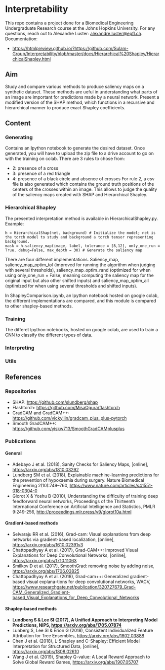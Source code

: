 # Interpretability
This repo contains a project done for a Biomedical Engineering Undergraduate Research course at the Johns Hopkins University.
For any questions, reach out to Alexandre Luster: alexandre.luster@epfl.ch.
Documentation: 
- https://htmlpreview.github.io/?https://github.com/Sulam-Group/Interpretability/blob/master/docs/Hierarchical%20Shapley/HierarchicalShapley.html

## Aim 
Study and compare various methods to produce saliency maps on a synthetic dataset. These methods are ueful in understanding what parts of an image are important for predictions made by a neural network. 
Present a modified version of the SHAP method, which functions in a recursive and hierarchical manner to produce exact Shapley coefficients. 

## Content 

### Generating 
Contains an Ipython notebook to generate the desired dataset.
Once generated, you will have to upload the zip file to a drive account to go on with the training on colab. 
There are 3 rules to chose from: 
- 2: presence of a cross
- 3: presence of a red triangle
- 4: presence of a black circle and absence of crosses
For rule 2, a csv file is also generated which contains the ground truth positions of the centers of the crosses within an image. This allows to judge the quality of the saliency maps created with SHAP and Hierarchical Shapley.

### Hierarchical Shapley
The presented interpretation method is available in HierarchicalShapley.py. Example: 

    h = HierarchicalShap(net, background) # Initialize the model; net is the torch model to study and background a torch tensor representing background.
    mask = h.saliency_map(image, label, tolerance = [8,12], only_one_run = True, debug=False, max_depth = 30) # Generate the saliency map 
    
There are four different implementations. Saliency_map, saliency_map_optim_tol (improved for running the algorithm when judging with several thresholds), saliency_map_optim_rand (optimized for when using only_one_run = False, meaning computing the saliency map for the original input but also other shifted inputs) and saliency_map_optim_all (optimized for when using several thresholds and shifted inputs). 

In ShapleyComparison.ipynb, an Ipython notebook hosted on google colab, the different implementations are compared, and this module is compared to other shapley-based methods.

### Training 
The differet Ipython notebooks, hosted on google colab, are used to train a CNN to classify the different types of data. 

### Interpreting 

### Utils 

## References 
### Repositories 
- SHAP: https://github.com/slundberg/shap
- Flashtorch: https://github.com/MisaOgura/flashtorch
- GradCAM and GradCAM++: https://github.com/vickyliin/gradcam_plus_plus-pytorch
- Smooth GradCAM++: https://github.com/yiskw713/SmoothGradCAMplusplus
### Publications 
#### General
- Adebayo J et al. (2018), Sanity Checks for Saliency Maps, [online], https://arxiv.org/abs/1810.03292
- Lundberg SM et al. (2018), Explainable machine-learning predictions for the prevention of hypoxaemia during surgery. Nature Biomedical Engineering 2(10):749–760, https://www.nature.com/articles/s41551-018-0304-0
- Glorot X & Yoshu B (2010), Understanding the difficulty of training deep feedforward neural networks, Proceedings of the Thirteenth International Conference on Artificial Intelligence and Statistics, PMLR 9:249-256, http://proceedings.mlr.press/v9/glorot10a.html
#### Gradient-based methods 
- Selvaraju RR et al. (2016), Grad-cam: Visual explanations from deep networks via gradient-based localization, [online],  https://arxiv.org/abs/1610.02391v3
- Chattopadhyay A et al. (2017), Grad-CAM++: Improved Visual Explanations for Deep Convolutional Networks, [online], https://arxiv.org/abs/1710.11063
- Smilkov D et al. (2017), SmoothGrad: removing noise by adding noise, https://arxiv.org/abs/1706.03825
- Chattopadhyay A et al. (2018), Grad-cam++: Generalized gradient-based visual explana-tions for deep convolutional networks, WACV, https://www.researchgate.net/publication/320727679_Grad-CAM_Generalized_Gradient-based_Visual_Explanations_for_Deep_Convolutional_Networks
#### Shapley-based methods 
- **Lundberg S & Lee SI (2017), A Unified Approach to Interpreting Model Predictions, NIPS, https://arxiv.org/abs/1705.07874**
- Lunberg S, Lee SI & Erion G (2018), Consistent Individualized Feature Attribution for Tree Ensembles, https://arxiv.org/abs/1802.03888 
- Chen J et al. (2018), L-Shapley and C-Shapley: Efficient Model Interpretation for Structured Data, [online], https://arxiv.org/abs/1808.02610
- Wang J et al. (2019), Shapley Q-value: A Local Reward Approach to Solve Global Reward Games, https://arxiv.org/abs/1907.05707

